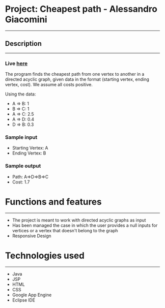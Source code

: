 # Project: Cheapest path - Alessandro Giacomini
-----------------------------------

## Description
-----------------------------------

### Live [here](http://cheapest-path.appspot.com/)

The program finds the cheapest path from one vertex to another in a directed acyclic graph, given data in the format (starting vertex, ending vertex, cost). We assume all costs positive.

Using the data:
- A => B: 1
- B => C: 1
- A => C: 2.5
- A => D: 0.4
- D => B: 0.3

### Sample input
+ Starting Vertex: A
+ Ending Vertex: B

### Sample output
+ Path: A=>D=>B=>C
+ Cost: 1.7

# Functions and features
----------------------
+ The project is meant to work with directed acyclic graphs as input
+ Has been managed the case in which the user provides a null inputs for vertices or a vertex that doesn't belong to the graph
+ Responsive Design

# Technologies used
-----------------
+ Java
+ JSP
+ HTML
+ CSS
+ Google App Engine
+ Eclipse IDE